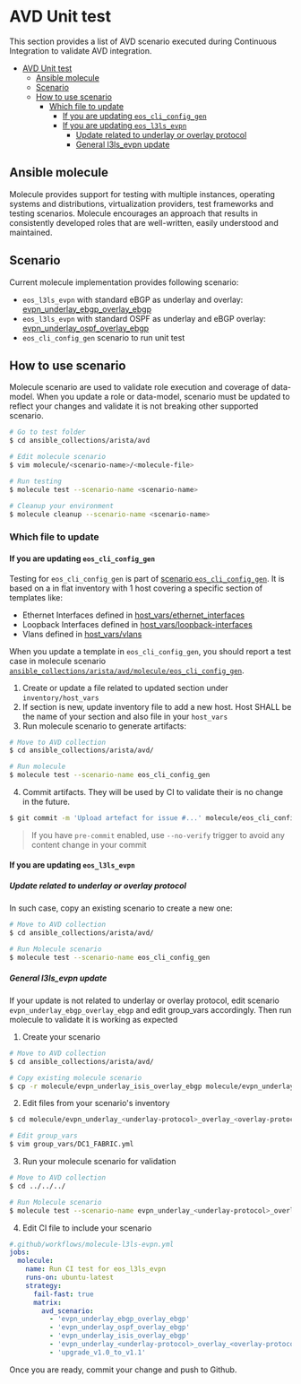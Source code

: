 # AVD Unit test

This section provides a list of AVD scenario executed during Continuous Integration to validate AVD integration.

- [AVD Unit test](#avd-unit-test)
  - [Ansible molecule](#ansible-molecule)
  - [Scenario](#scenario)
  - [How to use scenario](#how-to-use-scenario)
    - [Which file to update](#which-file-to-update)
      - [If you are updating `eos_cli_config_gen`](#if-you-are-updating-eos_cli_config_gen)
      - [If you are updating `eos_l3ls_evpn`](#if-you-are-updating-eos_l3ls_evpn)
        - [Update related to underlay or overlay protocol](#update-related-to-underlay-or-overlay-protocol)
        - [General l3ls_evpn update](#general-l3ls_evpn-update)

## Ansible molecule

Molecule provides support for testing with multiple instances, operating systems and distributions, virtualization providers, test frameworks and testing scenarios. Molecule encourages an approach that results in consistently developed roles that are well-written, easily understood and maintained.

## Scenario

Current molecule implementation provides following scenario:

- `eos_l3ls_evpn` with standard eBGP as underlay and overlay: [evpn_underlay_ebgp_overlay_ebgp](./evpn_underlay_ebgp_overlay_ebgp/molecule.yml)
- `eos_l3ls_evpn` with standard OSPF as underlay and eBGP overlay: [evpn_underlay_ospf_overlay_ebgp](./evpn_underlay_ospf_overlay_ebgp/molecule.yml)
- `eos_cli_config_gen` scenario to run unit test

## How to use scenario

Molecule scenario are used to validate role execution and coverage of data-model. When you update a role or data-model, scenario must be updated to reflect your changes and validate it is not breaking other supported scenario.

```bash
# Go to test folder
$ cd ansible_collections/arista/avd

# Edit molecule scenario
$ vim molecule/<scenario-name>/<molecule-file>

# Run testing
$ molecule test --scenario-name <scenario-name>

# Cleanup your environment
$ molecule cleanup --scenario-name <scenario-name>
```

### Which file to update

#### If you are updating `eos_cli_config_gen`

Testing for `eos_cli_config_gen` is part of [scenario `eos_cli_config_gen`](./eos_cli_config_gen/molecule.yml). It is based on a in flat inventory with 1 host covering a specific section of templates like:

- Ethernet Interfaces defined in [host_vars/ethernet_interfaces](./eos_cli_config_gen/inventory/host_vars/ethernet_interfaces.yml)
- Loopback Interfaces defined in [host_vars/loopback-interfaces](./eos_cli_config_gen/inventory/host_vars/loopbacks.yml)
- Vlans defined in [host_vars/vlans](./eos_cli_config_gen/inventory/host_vars/vlans.yml)

When you update a template in `eos_cli_config_gen`, you should report a test case in molecule scenario [`ansible_collections/arista/avd/molecule/eos_cli_config_gen`](./eos_cli_config_gen/).

1. Create or update a file related to updated section under `inventory/host_vars`
2. If section is new, update inventory file to add a new host. Host SHALL be the name of your section and also file in your `host_vars`
3. Run molecule scenario to generate artifacts:

```bash
# Move to AVD collection
$ cd ansible_collections/arista/avd/

# Run molecule
$ molecule test --scenario-name eos_cli_config_gen
```

4. Commit artifacts. They will be used by CI to validate their is no change in the future.

```bash
$ git commit -m 'Upload artefact for issue #...' molecule/eos_cli_config_gen
```

> If you have `pre-commit` enabled, use `--no-verify` trigger to avoid any content change in your commit

#### If you are updating `eos_l3ls_evpn`

##### Update related to underlay or overlay protocol

In such case, copy an existing scenario to create a new one:

```bash
# Move to AVD collection
$ cd ansible_collections/arista/avd/

# Run Molecule scenario
$ molecule test --scenario-name eos_cli_config_gen
```

##### General l3ls_evpn update

If your update is not related to underlay or overlay protocol, edit scenario `evpn_underlay_ebgp_overlay_ebgp` and edit group_vars accordingly. Then run molecule to validate it is working as expected

1. Create your scenario

```bash
# Move to AVD collection
$ cd ansible_collections/arista/avd/

# Copy existing molecule scenario
$ cp -r molecule/evpn_underlay_isis_overlay_ebgp molecule/evpn_underlay_<underlay-protocol>_overlay_<overlay-protocol>
```

2. Edit files from your scenario's inventory

```bash
$ cd molecule/evpn_underlay_<underlay-protocol>_overlay_<overlay-protocol>/inventory

# Edit group_vars
$ vim group_vars/DC1_FABRIC.yml
```

3. Run your molecule scenario for validation

```bash
# Move to AVD collection
$ cd ../../../

# Run Molecule scenario
$ molecule test --scenario-name evpn_underlay_<underlay-protocol>_overlay_<overlay-protocol>
```

4. Edit CI file to include your scenario

```yaml
#.github/workflows/molecule-l3ls-evpn.yml
jobs:
  molecule:
    name: Run CI test for eos_l3ls_evpn
    runs-on: ubuntu-latest
    strategy:
      fail-fast: true
      matrix:
        avd_scenario:
          - 'evpn_underlay_ebgp_overlay_ebgp'
          - 'evpn_underlay_ospf_overlay_ebgp'
          - 'evpn_underlay_isis_overlay_ebgp'
          - 'evpn_underlay_<underlay-protocol>_overlay_<overlay-protocol>'
          - 'upgrade_v1.0_to_v1.1'
```

Once you are ready, commit your change and push to Github.
